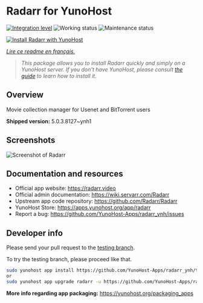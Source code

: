 <!--
N.B.: This README was automatically generated by https://github.com/YunoHost/apps/tree/master/tools/README-generator
It shall NOT be edited by hand.
-->

# Radarr for YunoHost

[![Integration level](https://dash.yunohost.org/integration/radarr.svg)](https://dash.yunohost.org/appci/app/radarr) ![Working status](https://ci-apps.yunohost.org/ci/badges/radarr.status.svg) ![Maintenance status](https://ci-apps.yunohost.org/ci/badges/radarr.maintain.svg)

[![Install Radarr with YunoHost](https://install-app.yunohost.org/install-with-yunohost.svg)](https://install-app.yunohost.org/?app=radarr)

*[Lire ce readme en français.](./README_fr.md)*

> *This package allows you to install Radarr quickly and simply on a YunoHost server.
If you don't have YunoHost, please consult [the guide](https://yunohost.org/#/install) to learn how to install it.*

## Overview

Movie collection manager for Usenet and BitTorrent users

**Shipped version:** 5.0.3.8127~ynh1

## Screenshots

![Screenshot of Radarr](./doc/screenshots/screenshot.jpg)

## Documentation and resources

* Official app website: <https://radarr.video>
* Official admin documentation: <https://wiki.servarr.com/Radarr>
* Upstream app code repository: <https://github.com/Radarr/Radarr>
* YunoHost Store: <https://apps.yunohost.org/app/radarr>
* Report a bug: <https://github.com/YunoHost-Apps/radarr_ynh/issues>

## Developer info

Please send your pull request to the [testing branch](https://github.com/YunoHost-Apps/radarr_ynh/tree/testing).

To try the testing branch, please proceed like that.

``` bash
sudo yunohost app install https://github.com/YunoHost-Apps/radarr_ynh/tree/testing --debug
or
sudo yunohost app upgrade radarr -u https://github.com/YunoHost-Apps/radarr_ynh/tree/testing --debug
```

**More info regarding app packaging:** <https://yunohost.org/packaging_apps>
